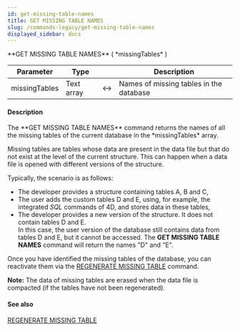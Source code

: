 ```yaml
---
id: get-missing-table-names
title: GET MISSING TABLE NAMES
slug: /commands-legacy/get-missing-table-names
displayed_sidebar: docs
---
```


<!--REF #_command_.GET MISSING TABLE NAMES.Syntax-->**GET MISSING TABLE NAMES** ( *missingTables* )<!-- END REF-->
<!--REF #_command_.GET MISSING TABLE NAMES.Params-->
| Parameter | Type |  | Description |
| --- | --- | --- | --- |
| missingTables | Text array | <&rarr; | Names of missing tables in the database |

<!-- END REF-->

#### Description 

<!--REF #_command_.GET MISSING TABLE NAMES.Summary-->The **GET MISSING TABLE NAMES** command returns the names of all the missing tables of the current database in the *missingTables* array.<!-- END REF-->

Missing tables are tables whose data are present in the data file but that do not exist at the level of the current structure. This can happen when a data file is opened with different versions of the structure. 

Typically, the scenario is as follows:

* The developer provides a structure containing tables A, B and C,
* The user adds the custom tables D and E, using, for example, the integrated *SQL* commands of 4D, and stores data in these tables,
* The developer provides a new version of the structure. It does not contain tables D and E.  
In this case, the user version of the database still contains data from tables D and E, but it cannot be accessed. The **GET MISSING TABLE NAMES** command will return the names "D" and "E".

Once you have identified the missing tables of the database, you can reactivate them via the [REGENERATE MISSING TABLE](regenerate-missing-table.md) command.

**Note:** The data of missing tables are erased when the data file is compacted (if the tables have not been regenerated). 

#### See also 

[REGENERATE MISSING TABLE](regenerate-missing-table.md)  